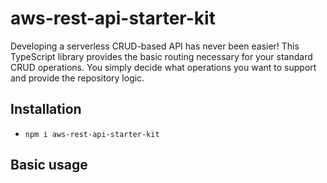 
# aws-rest-api-starter-kit

Developing a serverless CRUD-based API has never been easier!  This TypeScript library provides the basic routing necessary for your standard CRUD operations.  You simply decide what operations you want to support and provide the repository logic.

## Installation

* `npm i aws-rest-api-starter-kit`

## Basic usage

```typescript

```